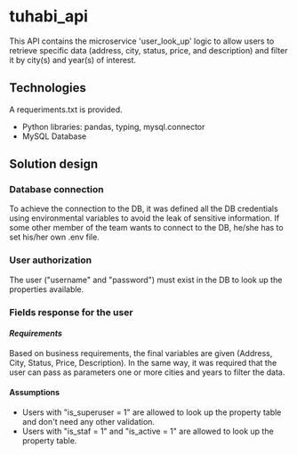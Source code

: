 # tuhabi_api

This API contains the microservice 'user_look_up' logic to allow users to retrieve specific data (address, city, status, price, and description) and filter it by city(s) and year(s) of interest. 

## Technologies
A requeriments.txt is provided.
- Python libraries: pandas, typing, mysql.connector
- MySQL Database

## Solution design
### Database connection
To achieve the connection to the DB, it was defined all the DB credentials using environmental variables to avoid the leak of sensitive information. If some other member of the team wants to connect to the DB, he/she has to set his/her own .env file.
### User authorization
The user ("username" and "password") must exist in the DB to look up the properties available.
### Fields response for the user
#### *Requirements*
Based on business requirements, the final variables are given (Address, City, Status, Price, Description). In the same way, it was required that the user can pass as parameters one or more cities and years to filter the data.
#### Assumptions
- Users with "is_superuser = 1" are allowed to look up the property table and don't need any other validation.
- Users with "is_staf = 1" and "is_active = 1" are allowed to look up the property table.
